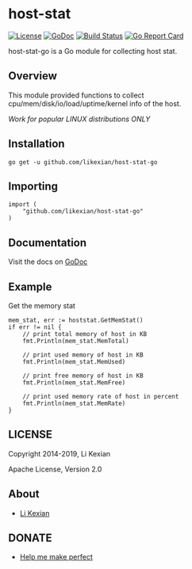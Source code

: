 # host-stat

[![License](https://img.shields.io/badge/license-Apache%202.0-blue.svg)](LICENSE)
[![GoDoc](https://godoc.org/github.com/likexian/host-stat-go?status.svg)](https://godoc.org/github.com/likexian/host-stat-go)
[![Build Status](https://travis-ci.org/likexian/host-stat-go.svg?branch=master)](https://travis-ci.org/likexian/host-stat-go)
[![Go Report Card](https://goreportcard.com/badge/github.com/likexian/host-stat-go)](https://goreportcard.com/report/github.com/likexian/host-stat-go)

host-stat-go is a Go module for collecting host stat.

## Overview

This module provided functions to collect cpu/mem/disk/io/load/uptime/kernel info of the host.

*Work for popular LINUX distributions ONLY*

## Installation

    go get -u github.com/likexian/host-stat-go

## Importing

    import (
        "github.com/likexian/host-stat-go"
    )

## Documentation

Visit the docs on [GoDoc](https://godoc.org/github.com/likexian/host-stat-go)

## Example

Get the memory stat

    mem_stat, err := hoststat.GetMemStat()
    if err != nil {
        // print total memory of host in KB
        fmt.Println(mem_stat.MemTotal)

        // print used memory of host in KB
        fmt.Println(mem_stat.MemUsed)

        // print free memory of host in KB
        fmt.Println(mem_stat.MemFree)

        // print used memory rate of host in percent
        fmt.Println(mem_stat.MemRate)
    }

## LICENSE

Copyright 2014-2019, Li Kexian

Apache License, Version 2.0

## About

- [Li Kexian](https://www.likexian.com/)

## DONATE

- [Help me make perfect](https://www.likexian.com/donate/)
